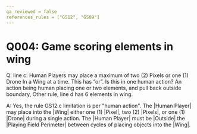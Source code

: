 ```yaml
---
qa_reviewed = false
references_rules = ["GS12", "GS09"]
---
```


# Q004: <GS12> Game scoring elements in wing

Q: <GS12> line c: Human Players may place a maximum of two (2) Pixels or one (1) Drone In a Wing at a time. This has “or”. Is this in one human action? An action being human placing one or two elements, and pull back outside boundary, 
Other rule, <GS09> line d has 6 elements in wing.

A: Yes, the rule GS12.c limitation is per "human action". The |Human Player| may place into the |Wing| either one (1) |Pixel|, two (2) |Pixels|, or one (1) |Drone| during a single action. The |Human Player| must be |Outside| the |Playing Field Perimeter| between cycles of placing objects into the |Wing|.
